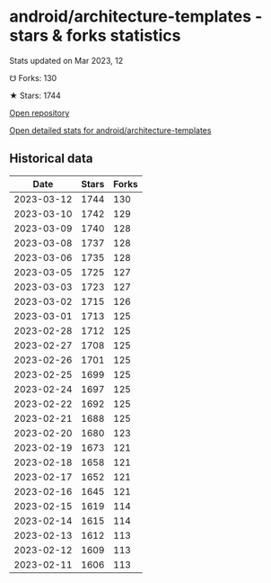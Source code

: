 # android/architecture-templates - stars & forks statistics

Stats updated on Mar 2023, 12

☋ Forks: 130

★ Stars: 1744

[Open repository](https://github.com/android/architecture-templates)

[Open detailed stats for android/architecture-templates](https://reviewgithub.com/rep/android/architecture-templates)

## Historical data
| Date | Stars | Forks |
|------|-------|-------|
| 2023-03-12 | 1744 | 130 | 
| 2023-03-10 | 1742 | 129 | 
| 2023-03-09 | 1740 | 128 | 
| 2023-03-08 | 1737 | 128 | 
| 2023-03-06 | 1735 | 128 | 
| 2023-03-05 | 1725 | 127 | 
| 2023-03-03 | 1723 | 127 | 
| 2023-03-02 | 1715 | 126 | 
| 2023-03-01 | 1713 | 125 | 
| 2023-02-28 | 1712 | 125 | 
| 2023-02-27 | 1708 | 125 | 
| 2023-02-26 | 1701 | 125 | 
| 2023-02-25 | 1699 | 125 | 
| 2023-02-24 | 1697 | 125 | 
| 2023-02-22 | 1692 | 125 | 
| 2023-02-21 | 1688 | 125 | 
| 2023-02-20 | 1680 | 123 | 
| 2023-02-19 | 1673 | 121 | 
| 2023-02-18 | 1658 | 121 | 
| 2023-02-17 | 1652 | 121 | 
| 2023-02-16 | 1645 | 121 | 
| 2023-02-15 | 1619 | 114 | 
| 2023-02-14 | 1615 | 114 | 
| 2023-02-13 | 1612 | 113 | 
| 2023-02-12 | 1609 | 113 | 
| 2023-02-11 | 1606 | 113 | 

